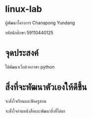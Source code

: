 # linux-lab

 ผู้พัฒนาโครงการ Chanapong Yundang

 รหัสนักศึกษา 59110440125

# จุดประสงค์

 ใช้พัฒนาเว็บด้วยภาษา  python

# สิ่งที่จะพัฒนาตัวเองให้ดีขึ้น

 จะตั้งใจเรียนและฟังครูสอน

จะตั้งใจอ่านหนังสือและพัฒนาสิ่งที่ได้มา
